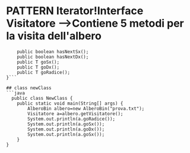 # PATTERN Iterator!Interface Visitatore -->Contiene 5 metodi per la visita dell'albero 
```javapublic interface Visitatore<T>{
    public boolean hasNextSx();
    public boolean hasNextDx();
    public T goSx();
    public T goDx();
    public T goRadice();
}```

## class newClass 
```java
  public class NewClass {
    public static void main(String[] args) {
        AlberoBin albero=new AlberoBin("prova.txt");
        Visitatore a=albero.getVisitatore();
        System.out.println(a.goRadice());
        System.out.println(a.goSx());
        System.out.println(a.goDx());
        System.out.println(a.goSx());
    }
}
```